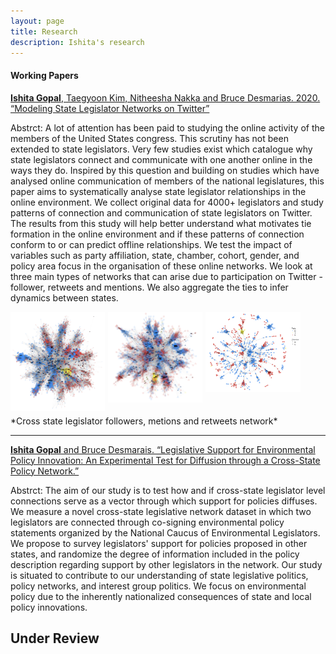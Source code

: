 ```yaml
---
layout: page
title: Research
description: Ishita's research
---
```


#### Working Papers 
<u>**Ishita Gopal**, Taegyoon Kim, Nitheesha Nakka and Bruce Desmarias. 2020. “Modeling State Legislator Networks on Twitter”</u>

Abstrct: A lot of attention has been paid to studying the online activity of the members of the United States congress. This scrutiny has not been extended to state legislators. Very few studies exist which catalogue why state legislators connect and communicate with one another online in the ways they do. Inspired by this question and building on studies which have analysed online communication of members of the national legislatures, this paper aims to systematically analyse state legislator relationships in the online environment. We collect original data for 4000+ legislators and study patterns of connection and communication of state legislators on Twitter. The results from this study will help better understand what motivates tie formation in the online environment and if these patterns of connection conform to or can predict offline relationships. We test the impact of variables such as party affiliation, state, chamber, cohort, gender, and policy area focus in the organisation of these online networks. We look at three main types of networks that can arise due to participation on Twitter - follower, retweets and mentions. We also aggregate the ties to infer dynamics between states. <br/>


<img src="../pages/research_img/follower_net.png" style="float: left; width: 30%; margin-right: 1%; margin-bottom: 0.5em;">
<img src="../pages/research_img/mentions_net.png" style="float: left; width: 30%; margin-right: 1%; margin-bottom: 0.5em;">
<img src="../pages/research_img/rt_net.png" style="float: left; width: 30%; margin-right: 1%; margin-bottom: 0.5em;">
<p style="clear: both;">
*Cross state legislator followers, metions and retweets network*

----

    
<!---<figure>
    <img src="../pages/research_img/follower_net.png" alt="follower" width="50%" class="center"/>
    <figcaption> Follower Network </figcaption>
</figure> -->


<u> **Ishita Gopal** and Bruce Desmarais. “Legislative Support for Environmental Policy Innovation: An Experimental Test for Diffusion through a Cross-State Policy Network.”</u>

Abstrct: The aim of our study is to test how and if cross-state legislator level connections serve as a vector through which support for policies diffuses. We measure a novel cross-state legislative network dataset in which two legislators are connected through co-signing environmental policy statements organized by the National Caucus of Environmental Legislators. We propose to survey legislators' support for policies proposed in other states, and randomize the degree of information included in the policy description regarding support by other legislators in the network. Our study is situated to contribute to our understanding of state legislative politics, policy networks, and interest group politics. We focus on environmental policy due to the inherently nationalized consequences of state and local policy innovations. <br/>


<!--  ##### <u>“Modeling State Legislator Networks on Twitter”</u>



<!-- [click here for the most recent version of the paper]({{ BASE_PATH}}/pages/working_papers/sample-working-paper.pdf) -->


<!-- Note: this is how to write a comment in HTML. Everything in here won't show up on your webpage.-->

<!--
To increase the size of the title, use fewer # in front of the paper title.
To decrease the size of the title, use more #. 
To remove the italics, remove the * before and after the description
To remove the underline from the title, remove the <u> tags (<u> and </u>)
-->

## Under Review 
